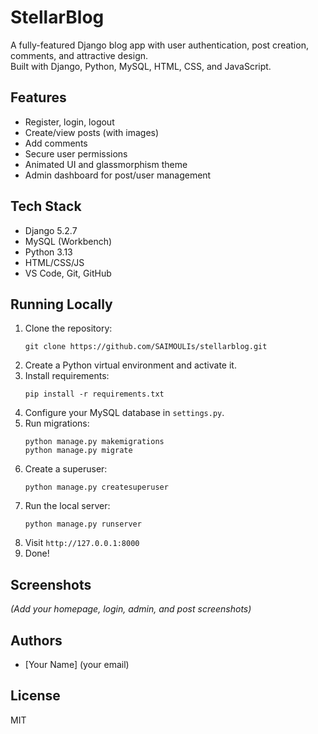 # StellarBlog

A fully-featured Django blog app with user authentication, post creation, comments, and attractive design.  
Built with Django, Python, MySQL, HTML, CSS, and JavaScript.

## Features
- Register, login, logout
- Create/view posts (with images)
- Add comments
- Secure user permissions
- Animated UI and glassmorphism theme
- Admin dashboard for post/user management

## Tech Stack
- Django 5.2.7
- MySQL (Workbench)
- Python 3.13
- HTML/CSS/JS
- VS Code, Git, GitHub

## Running Locally

1. Clone the repository:
    ```
    git clone https://github.com/SAIMOULIs/stellarblog.git
    ```
2. Create a Python virtual environment and activate it.
3. Install requirements:
    ```
    pip install -r requirements.txt
    ```
4. Configure your MySQL database in `settings.py`.
5. Run migrations:
    ```
    python manage.py makemigrations
    python manage.py migrate
    ```
6. Create a superuser:
    ```
    python manage.py createsuperuser
    ```
7. Run the local server:
    ```
    python manage.py runserver
    ```
8. Visit `http://127.0.0.1:8000`
9. Done!

## Screenshots
*(Add your homepage, login, admin, and post screenshots)*

## Authors
- [Your Name] (your email)

## License
MIT
